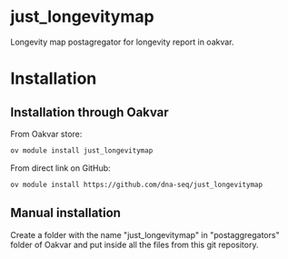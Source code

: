 # just_longevitymap
Longevity map postagregator for longevity report in oakvar.


# Installation
## Installation through Oakvar

From Oakvar store:
```bash
ov module install just_longevitymap
```
From direct link on GitHub:
```bash
ov module install https://github.com/dna-seq/just_longevitymap
```

## Manual installation

Create a folder with the name "just_longevitymap" in "postaggregators" folder of Oakvar and put inside all the files from this git repository.
